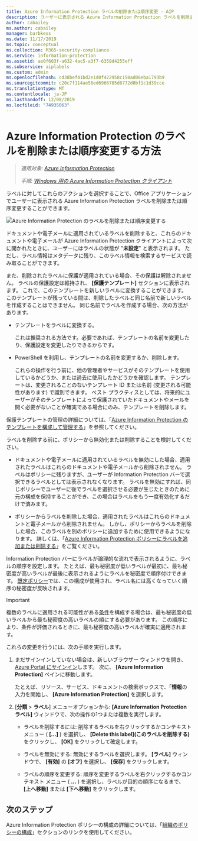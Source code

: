 ```yaml
---
title: Azure Information Protection ラベルの削除または順序変更 - AIP
description: ユーザーに表示される Azure Information Protection ラベルを削除または順序変更できます。
author: cabailey
ms.author: cabailey
manager: barbkess
ms.date: 11/17/2019
ms.topic: conceptual
ms.collection: M365-security-compliance
ms.service: information-protection
ms.assetid: ae0f603f-a632-4ac5-a3f7-6358d4255eff
ms.subservice: aiplabels
ms.custom: admin
ms.openlocfilehash: cd38bef41bd2e1d0f422958c150ad06eba1793b9
ms.sourcegitcommit: c20c7f114ae58ed6966785d8772d0bf1c1d39cce
ms.translationtype: MT
ms.contentlocale: ja-JP
ms.lasthandoff: 12/08/2019
ms.locfileid: "74935063"
---
```

# <a name="how-to-delete-or-reorder-a-label-for-azure-information-protection"></a>Azure Information Protection のラベルを削除または順序変更する方法

>*適用対象: [Azure Information Protection](https://azure.microsoft.com/pricing/details/information-protection)*
>
> *手順: [Windows 用の Azure Information Protection クライアント](faqs.md#whats-the-difference-between-the-azure-information-protection-client-and-the-azure-information-protection-unified-labeling-client)*

ラベルに対してこれらのアクションを選択することで、Office アプリケーションでユーザーに表示される Azure Information Protection ラベルを削除または順序変更することができます。

![Azure Information Protection のラベルを削除または順序変更する](./media/info-protect-contextmenu.png)

ドキュメントや電子メールに適用されているラベルを削除すると、これらのドキュメントや電子メールが Azure Information Protection クライアントによって次に開かれたときに、ユーザーにはラベルの状態が "**未設定**" と表示されます。 ただし、ラベル情報はメタデータに残り、このラベル情報を検索するサービスで読み取ることができます。

また、削除されたラベルに保護が適用されている場合、その保護は解除されません。 ラベルの保護設定は維持され、 **[保護テンプレート]** セクションに表示されます。 これで、このテンプレートを新しいラベルに変換することができます。 このテンプレートが残っている間は、削除したラベルと同じ名前で新しいラベルを作成することはできません。 同じ名前でラベルを作成する場合、次の方法があります。

- テンプレートをラベルに変換する。 
    
    これは推奨される方法です。必要であれば、テンプレートの名前を変更したり、保護設定を変更したりできるからです。

- PowerShell を利用し、テンプレートの名前を変更するか、削除します。
    
    これらの操作を行う前に、他の管理者やサービスがそのテンプレートを使用しているかどうか、または過去に使用したかどうかを確認します。 テンプレートは、変更されることのないテンプレート ID または名前 (変更される可能性があります) で識別できます。 ベスト プラクティスとしては、将来的にユーザーがそのテンプレートによって保護されていたドキュメントやメールを開く必要がないことが確実である場合にのみ、テンプレートを削除します。

保護テンプレートの管理の詳細については、「[Azure Information Protection のテンプレートを構成して管理する](configure-policy-templates.md)」を参照してください。

ラベルを削除する前に、ポリシーから無効化または削除することを検討してください。
    
- ドキュメントや電子メールに適用されているラベルを無効にした場合、適用されたラベルはこれらのドキュメントや電子メールから削除されません。 ラベルはポリシーに残りますが、ユーザーが Information Protection バーで選択できるラベルとしては表示されなくなります。 ラベルを無効にすれば、同じポリシーでユーザーに後でラベルを選択させる必要が生じたときのために元の構成を保持することができ、この場合はラベルをもう一度有効化するだけで済みます。

- ポリシーからラベルを削除した場合、適用されたラベルはこれらのドキュメントと電子メールから削除されません。 しかし、ポリシーからラベルを削除した場合、このラベルを別のポリシーに追加するために使用できるようになります。 詳しくは、「[Azure Information Protection ポリシーにラベルを追加または削除する](configure-policy-add-remove-label.md)」をご覧ください。

Information Protection バーにラベルが論理的な流れで表示されるように、ラベルの順序を設定します。 たとえば、最も秘密度が低いラベルが最初に、最も秘密度が高いラベルが最後に表示されるようにラベルを秘密度で順序付けできます。 [既定ポリシー](configure-policy-default.md)では、この構成が使用され、ラベル名には高くなっていく順序の秘密度が反映されます。

> [!IMPORTANT]
>複数のラベルに適用される可能性がある[条件](configure-policy-classification.md)を構成する場合は、最も秘密度の低いラベルから最も秘密度の高いラベルの順にする必要があります。 この順序により、条件が評価されるときに、最も秘密度の高いラベルが確実に適用されます。


これらの変更を行うには、次の手順を実行します。

1. まだサインインしていない場合は、新しいブラウザー ウィンドウを開き、[Azure Portal にサインイン](configure-policy.md#signing-in-to-the-azure-portal)します。 次に、 **[Azure Information Protection]** ペインに移動します。 
    
    たとえば、リソース、サービス、ドキュメントの検索ボックスで、「**情報**の入力を開始し、 **[Azure Information Protection]** を選択します。

2. [**分類** > **ラベル**] メニューオプションから: **[Azure Information Protection ラベル]** ウィンドウで、次の操作の1つまたは複数を実行します。 

    - ラベルを削除するには: 削除するラベルを右クリックするかコンテキスト メニュー ( **[...]** ) を選択し、 **[Delete this label]\(このラベルを削除する\)** をクリックし、 **[OK]** をクリックして確定します。 

    - ラベルを無効にする: 無効にするラベルを選択します。 **[ラベル]** ウィンドウで、 **[有効]** の **[オフ]** を選択し、 **[保存]** をクリックします。

    - ラベルの順序を変更する: 順序を変更するラベルを右クリックするかコンテキスト メニュー ( **...** ) を選択し、ラベルが目的の順序になるまで、 **[上へ移動]** または **[下へ移動]** をクリックします。  

## <a name="next-steps"></a>次のステップ

Azure Information Protection ポリシーの構成の詳細については、「[組織のポリシーの構成](configure-policy.md#configuring-your-organizations-policy)」セクションのリンクを使用してください。  



